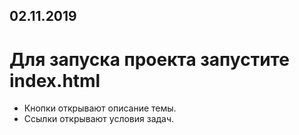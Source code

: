 ## 02.11.2019

# Для запуска проекта запустите index.html
- Кнопки открывают описание темы.  
- Ссылки открывают условия задач.  